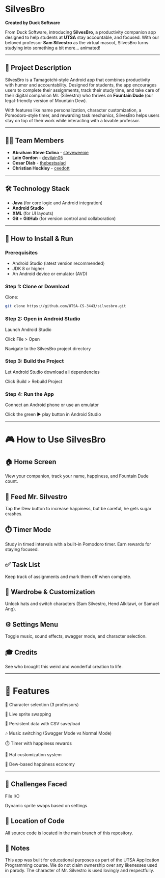 # SilvesBro

**Created by Duck Software**

From Duck Software, introducing **SilvesBro**, a productivity companion app designed to help students at **UTSA** stay accountable, and focused. With our beloved professor **Sam Silvestro** as the virtual mascot, SilvesBro turns studying into something a bit more… animated!

---

## 🧠 Project Description

SilvesBro is a Tamagotchi-style Android app that combines productivity with humor and accountability. Designed for students, the app encourages users to complete their assignments, track their study time, and take care of their digital companion Mr. (Silvestro) who thrives on **Fountain Dude** (our legal-friendly version of Mountain Dew).

With features like name personalization, character customization, a Pomodoro-style timer, and rewarding task mechanics, SilvesBro helps users stay on top of their work while interacting with a lovable professor.

---

## 👨‍💻 Team Members

-   **Abraham Steve Colina** - [steveweenie](https://github.com/steveweenie)
-   **Lain Gordon** - [devilain05](https://github.com/devilain05)
-   **Cesar Diab** - [thebestsalad](https://github.com/thebestsalad)
-   **Christian Hockley** - [ceedott](https://github.com/ceedott)

---

## 🛠️ Technology Stack

-   **Java** (for core logic and Android integration)
-   **Android Studio**
-   **XML** (for UI layouts)
-   **Git + GitHub** (for version control and collaboration)

---

## 🚀 How to Install & Run

### Prerequisites

-   Android Studio (latest version recommended)
-   JDK 8 or higher
-   An Android device or emulator (AVD)

### Step 1: Clone or Download

Clone:

```bash
git clone https://github.com/UTSA-CS-3443/silvesbro.git
```

### Step 2: Open in Android Studio

Launch Android Studio

Click File > Open

Navigate to the SilvesBro project directory

### Step 3: Build the Project

Let Android Studio download all dependencies

Click Build > Rebuild Project

### Step 4: Run the App

Connect an Android phone or use an emulator

Click the green ▶️ play button in Android Studio

---

# 🎮 How to Use SilvesBro

## 🏠 Home Screen

View your companion, track your name, happiness, and Fountain Dude count.

## 🥤 Feed Mr. Silvestro

Tap the Dew button to increase happiness, but be careful, he gets sugar crashes.

## ⏱️ Timer Mode

Study in timed intervals with a built-in Pomodoro timer. Earn rewards for staying focused.

## ✅ Task List

Keep track of assignments and mark them off when complete.

## 👕 Wardrobe & Customization

Unlock hats and switch characters (Sam Silvestro, Hend Alkitawi, or Samuel Ang).

## ⚙️ Settings Menu

Toggle music, sound effects, swagger mode, and character selection.

## 🎓 Credits

See who brought this weird and wonderful creation to life.

---

# 🎨 Features

👔 Character selection (3 professors)

🔁 Live sprite swapping

💾 Persistent data with CSV save/load

🎶 Music switching (Swagger Mode vs Normal Mode)

⏱️ Timer with happiness rewards

🧢 Hat customization system

🍬 Dew-based happiness economy

---

## 🤯 Challenges Faced

File I/O

Dynamic sprite swaps based on settings


## 📍 Location of Code

All source code is located in the main branch of this repository.


## 📢 Notes

This app was built for educational purposes as part of the UTSA Application Programming course.
We do not claim ownership over any likenesses used in parody.
The character of Mr. Silvestro is used lovingly and respectfully.
